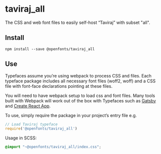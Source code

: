 
# taviraj_all

The CSS and web font files to easily self-host “Taviraj” with subset "all".

## Install

`npm install --save @openfonts/taviraj_all`

## Use

Typefaces assume you’re using webpack to process CSS and files. Each typeface
package includes all necessary font files (woff2, woff) and a CSS file with
font-face declarations pointing at these files.

You will need to have webpack setup to load css and font files. Many tools built
with Webpack will work out of the box with Typefaces such as [Gatsby](https://github.com/gatsbyjs/gatsby)
and [Create React App](https://github.com/facebookincubator/create-react-app).

To use, simply require the package in your project’s entry file e.g.

```javascript
// Load Taviraj typeface
require('@openfonts/taviraj_all')
```

Usage in SCSS:
```scss
@import "~@openfonts/taviraj_all/index.css";
```
